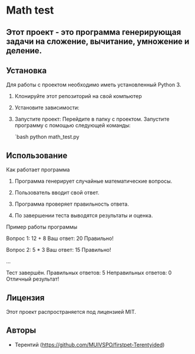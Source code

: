# Math test
## Этот проект - это программа генерирующая задачи на сложение, вычитание, умножение и деление.
## Установка
Для работы с проектом необходимо иметь установленный Python 3.
1. Клонируйте этот репозиторий на свой компьютер
2. Установите зависимости:
3. Запустите проект:
  Перейдите в папку с проектом.
  Запустите программу с помощью следующей команды:

   `bash
   python math_test.py
## Использование
Как работает программа

1. Программа генерирует случайные математические вопросы.


2. Пользователь вводит свой ответ.


3. Программа проверяет правильность ответа.


4. По завершении теста выводятся результаты и оценка.



Пример работы программы

Вопрос 1: 12 + 8
Ваш ответ: 20
Правильно!

Вопрос 2: 5 * 3
Ваш ответ: 15
Правильно!

...

Тест завершён.
Правильных ответов: 5
Неправильных ответов: 0
Отличный результат!
## Лицензия
Этот проект распространяется под лицензией MIT.
## Авторы 
- Терентий (https://github.com/MUIVSPO/firstpet-Terentyided)


